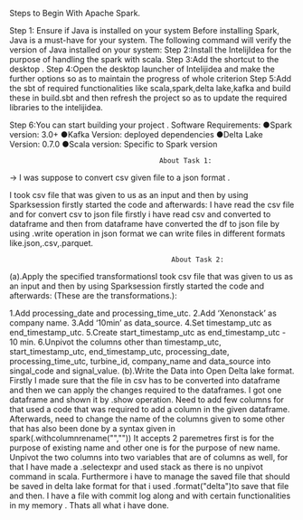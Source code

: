  Steps to Begin With Apache Spark.

Step 1: Ensure if Java is installed on your system
Before installing Spark, Java is a must-have for your system. The following command will verify the version of Java installed on your system:
Step 2:Install the IntelijIdea for the purpose of handling the spark with scala.
Step 3:Add the shortcut to the desktop .
Step 4:Open the desktop launcher of Intelijidea and make the further options so as to maintain the progress of whole criterion
Step 5:Add the sbt of required functionalities like scala,spark,delta lake,kafka and build these in build.sbt and then refresh the project so as to update the required libraries to the intelijidea.

Step 6:You can start building your project .
Software Requirements:
●Spark version: 3.0+
●Kafka Version: deployed dependencies
●Delta Lake Version: 0.7.0
●Scala version: Specific to Spark version



	                                     About Task 1:
-> I was suppose to convert csv given file to a json format .

I took csv file that was given to us as an input and then by using Sparksession firstly started the code and afterwards:
I have read the csv file and for convert csv to json file firstly i have read csv and converted to dataframe and then from 
dataframe have converted the df to json file by using .write operation in json format we can write files in different formats like.json,.csv,.parquet.


 			                                About Task 2:
(a).Apply the specified transformationsI took csv file that was given to us as an input and then by using Sparksession firstly started the code and afterwards:
(These are the transformations.):

1.Add processing_date and processing_time_utc.
2.Add ‘Xenonstack’ as company name.
3.Add ‘10min’ as data_source.
4.Set timestamp_utc as end_timestamp_utc.
5.Create start_timestamp_utc as end_timestamp_utc - 10 min.
6.Unpivot the columns other than timestamp_utc, start_timestamp_utc,
end_timestamp_utc, processing_date, processing_time_utc, turbine_id, company_name
and data_source into singal_code and signal_value.
(b).Write the Data into Open Delta lake format.
Firstly I made sure that the file in csv has to be converted into dataframe and then we can apply the changes required to the dataframes.
I got one dataframe and shown it by .show operation.
Need to add few columns for that used a code that was required to add a column in the given dataframe.
Afterwards, need to change the name of the columns given to some other that has also been done by a syntax given in spark(.withcolumnrename("",""))
It accepts 2 paremetres first is for the purpose of existing name and other one is for the purpose of new name.
Unpivot the two columns into two variables that are of columns as well, for that I have made a .selectexpr and used stack as there is no unpivot command in scala.
Furthermore i have to manage the saved file that should be saved in delta lake format for that i used .format("delta")to save that file and then.
I have a file with commit log along and with certain functionalities in my memory .
Thats all what i have done.
